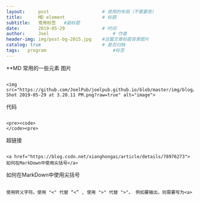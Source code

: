 ```yaml
---
layout:     post   				    # 使用的布局（不需要改）
title:      MD element 				# 标题 
subtitle:   常用标签   #副标题
date:       2019-05-29 				# 时间
author:     Joel 						# 作者
header-img: img/post-bg-2015.jpg 	#这篇文章标题背景图片
catalog: true 						# 是否归档
tags:	program							#标签
---
```

**MD 常用的一些元素
图片
<pre><code>
&lt;img src="https://github.com/JoelPub/joelpub.github.io/blob/master/img/blog/Screen Shot 2019-05-29 at 3.20.11 PM.png?raw=true" alt="image"&gt;
</code></pre>
代码
<pre><code>
&lt;pre&gt;&lt;code&gt;
&lt;/code&gt;&lt;pre&gt;
</code></pre>
超链接
<pre><code>
&lt;a href="https://blog.csdn.net/xianghongai/article/details/78976273"&gt;如何在MarkDown中使用尖括号&lt;/a&gt;
</code></pre>
如何在MarkDown中使用尖括号
<pre><code>
使用转义字符。使用 "&lt;" 代替 “<” , 使用 "&gt;" 代替 ">"。 例如要输出<a>，则需要写为&lt;a&gt;
</code></pre>
